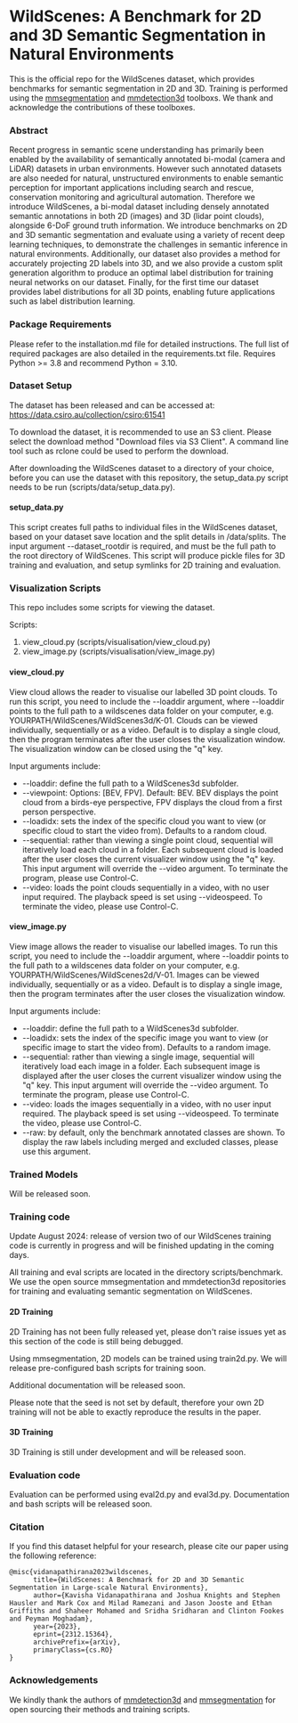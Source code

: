 # WildScenes: A Benchmark for 2D and 3D Semantic Segmentation in Natural Environments

This is the official repo for the WildScenes dataset, which provides benchmarks for semantic segmentation in 2D and 3D. Training is performed using the [mmsegmentation](https://github.com/open-mmlab/mmsegmentation) and [mmdetection3d](https://github.com/open-mmlab/mmdetection3d) toolboxs. We thank and acknowledge the contributions of these toolboxes.

### Abstract

Recent progress in semantic scene understanding has primarily been enabled by the availability of semantically annotated bi-modal (camera and LiDAR) datasets in urban environments. However such annotated datasets are also needed for natural, unstructured environments to enable semantic perception for important applications including search and rescue, conservation monitoring and agricultural automation. Therefore we introduce WildScenes, a bi-modal dataset including densely annotated semantic annotations in both 2D (images) and 3D (lidar point clouds), alongside 6-DoF ground truth information. We introduce benchmarks on 2D and 3D semantic segmentation and evaluate using a variety of recent deep learning techniques, to demonstrate the challenges in semantic inference in natural environments. Additionally, our dataset also provides a method for accurately projecting 2D labels into 3D, and we also provide a custom split generation algorithm to produce an optimal label distribution for training neural networks on our dataset. Finally, for the first time our dataset provides label distributions for all 3D points, enabling future applications such as label distribution learning.

### Package Requirements

Please refer to the installation.md file for detailed instructions. The full list of required packages are also detailed in the requirements.txt file. Requires Python >= 3.8 and recommend Python = 3.10.

### Dataset Setup

The dataset has been released and can be accessed at: https://data.csiro.au/collection/csiro:61541

To download the dataset, it is recommended to use an S3 client. Please select the download method "Download files via S3 Client". A command line tool such as rclone could be used to perform the download.

After downloading the WildScenes dataset to a directory of your choice, before you can use the dataset with this repository, the setup_data.py script needs to be run (scripts/data/setup_data.py).

#### setup_data.py

This script creates full paths to individual files in the WildScenes dataset, based on your dataset save location and the split details in /data/splits.
The input argument --dataset_rootdir is required, and must be the full path to the root directory of WildScenes. 
This script will produce pickle files for 3D training and evaluation, and setup symlinks for 2D training and evaluation.

### Visualization Scripts

This repo includes some scripts for viewing the dataset.

Scripts:
1) view_cloud.py (scripts/visualisation/view_cloud.py)
2) view_image.py (scripts/visualisation/view_image.py)

#### view_cloud.py

View cloud allows the reader to visualise our labelled 3D point clouds. 
To run this script, you need to include the --loaddir argument, where --loaddir points to the full path to a wildscenes data folder on 
your computer, e.g. YOURPATH/WildScenes/WildScenes3d/K-01. Clouds can be viewed individually, sequentially or as a video.
Default is to display a single cloud, then the program terminates after the user closes the visualization window. 
The visualization window can be closed using the "q" key.

Input arguments include:

- --loaddir: define the full path to a WildScenes3d subfolder.
- --viewpoint: Options: [BEV, FPV]. Default: BEV. BEV displays the point cloud from a birds-eye perspective, FPV displays the cloud from a first person perspective.
- --loadidx: sets the index of the specific cloud you want to view (or specific cloud to start the video from). Defaults to a random cloud.
- --sequential: rather than viewing a single point cloud, sequential will iteratively load each cloud in a folder. Each subsequent cloud is loaded after the user closes the current visualizer window using the "q" key. This input argument will override the --video argument. To terminate the program, please use Control-C.
- --video: loads the point clouds sequentially in a video, with no user input required. The playback speed is set using --videospeed. To terminate the video, please use Control-C.

#### view_image.py

View image allows the reader to visualise our labelled images. 
To run this script, you need to include the --loaddir argument, where --loaddir points to the full path to a wildscenes data folder on 
your computer, e.g. YOURPATH/WildScenes/WildScenes2d/V-01. Images can be viewed individually, sequentially or as a video.
Default is to display a single image, then the program terminates after the user closes the visualization window.

Input arguments include:

- --loaddir: define the full path to a WildScenes3d subfolder.
- --loadidx: sets the index of the specific image you want to view (or specific image to start the video from). Defaults to a random image.
- --sequential: rather than viewing a single image, sequential will iteratively load each image in a folder. Each subsequent image is displayed after the user closes the current visualizer window using the "q" key. This input argument will override the --video argument. To terminate the program, please use Control-C.
- --video: loads the images sequentially in a video, with no user input required. The playback speed is set using --videospeed. To terminate the video, please use Control-C.
- --raw: by default, only the benchmark annotated classes are shown. To display the raw labels including merged and excluded classes, please use this argument.

### Trained Models

Will be released soon.

### Training code

Update August 2024: release of version two of our WildScenes training code is currently in progress and will be finished updating in the coming days.

All training and eval scripts are located in the directory scripts/benchmark. We use the open source mmsegmentation and mmdetection3d repositories for training and evaluating semantic segmentation on WildScenes.

#### 2D Training

2D Training has not been fully released yet, please don't raise issues yet as this section of the code is still being debugged.

Using mmsegmentation, 2D models can be trained using train2d.py. 
We will release pre-configured bash scripts for training soon.

Additional documentation will be released soon.

Please note that the seed is not set by default, therefore your own 2D training will not be able to exactly reproduce the results in the paper.

#### 3D Training

3D Training is still under development and will be released soon.

### Evaluation code

Evaluation can be performed using eval2d.py and eval3d.py. Documentation and bash scripts will be released soon.

### Citation
<p>
If you find this dataset helpful for your research, please cite our paper using the following reference:

```
@misc{vidanapathirana2023wildscenes,
      title={WildScenes: A Benchmark for 2D and 3D Semantic Segmentation in Large-scale Natural Environments}, 
      author={Kavisha Vidanapathirana and Joshua Knights and Stephen Hausler and Mark Cox and Milad Ramezani and Jason Jooste and Ethan Griffiths and Shaheer Mohamed and Sridha Sridharan and Clinton Fookes and Peyman Moghadam},
      year={2023},
      eprint={2312.15364},
      archivePrefix={arXiv},
      primaryClass={cs.RO}
}
```

### Acknowledgements

We kindly thank the authors of [mmdetection3d](https://github.com/open-mmlab/mmdetection3d) and [mmsegmentation](https://github.com/open-mmlab/mmsegmentation) for open sourcing their methods and training scripts.